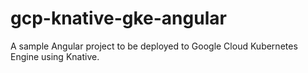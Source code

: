 # gcp-knative-gke-angular
A sample Angular project to be deployed to Google Cloud Kubernetes Engine using Knative.
